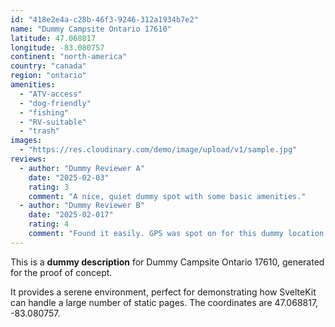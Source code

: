 ```yaml
---
id: "418e2e4a-c28b-46f3-9246-312a1934b7e2"
name: "Dummy Campsite Ontario 17610"
latitude: 47.068817
longitude: -83.080757
continent: "north-america"
country: "canada"
region: "ontario"
amenities:
  - "ATV-access"
  - "dog-friendly"
  - "fishing"
  - "RV-suitable"
  - "trash"
images:
  - "https://res.cloudinary.com/demo/image/upload/v1/sample.jpg"
reviews:
  - author: "Dummy Reviewer A"
    date: "2025-02-03"
    rating: 3
    comment: "A nice, quiet dummy spot with some basic amenities."
  - author: "Dummy Reviewer B"
    date: "2025-02-017"
    rating: 4
    comment: "Found it easily. GPS was spot on for this dummy location."
---
```


This is a **dummy description** for Dummy Campsite Ontario 17610, generated for the proof of concept.

It provides a serene environment, perfect for demonstrating how SvelteKit can handle a large number of static pages. The coordinates are 47.068817, -83.080757.
